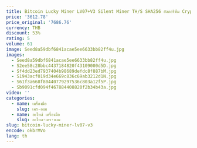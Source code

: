 ```yaml
---
title: Bitcoin Lucky Miner LV07+V3 Silent Miner TH/S SHA256 อัลกอริทึม Crypto Solo Asic Cryptocurrency Miner AU Plug
price: '3612.78'
price_original: '7686.76'
currency: THB
discount: 53%
rating: 5
volume: 61
image: Seed8a59dbf6841acae5ee6633bb82ff4u.jpg
images:
  - Seed8a59dbf6841acae5ee6633bb82ff4u.jpg
  - S2ee58c28bbc4437184820f43109000d5D.jpg
  - Sf4dd23ed7937404b98689defdc8f887bM.jpg
  - S1943acf019d34e669c836c69ab3212d1N.jpg
  - S61f3a668f80440779297536c803a12f5P.jpg
  - Sb9091cfd094f467884408820f2b34b43a.jpg
video: ''
categories:
  - name: เครื่องมือ
    slug: เคร-องม
  - name: อะไหล่ เครื่องมือ
    slug: อะไหล-เคร-องม
slug: bitcoin-lucky-miner-lv07-v3
encode: okbrMVo
lang: th
---
```

  